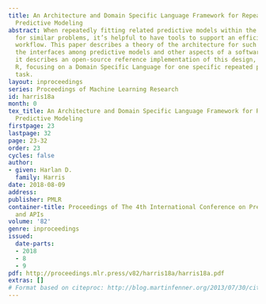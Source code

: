 ```yaml
---
title: An Architecture and Domain Specific Language Framework for Repeated Domain-Specific
  Predictive Modeling
abstract: When repeatedly fitting related predictive models within the same domain,
  for similar problems, it’s helpful to have tools to support an efficient, high-quality
  workflow. This paper describes a theory of the architecture for such tools and for
  the interfaces among predictive models and other aspects of a software system. Additionally,
  it describes an open-source reference implementation of this design, written in
  R, focusing on a Domain Specific Language for one specific repeated predictive modeling
  task.
layout: inproceedings
series: Proceedings of Machine Learning Research
id: harris18a
month: 0
tex_title: An Architecture and Domain Specific Language Framework for Repeated Domain-Specific
  Predictive Modeling
firstpage: 23
lastpage: 32
page: 23-32
order: 23
cycles: false
author:
- given: Harlan D.
  family: Harris
date: 2018-08-09
address: 
publisher: PMLR
container-title: Proceedings of The 4th International Conference on Predictive Applications
  and APIs
volume: '82'
genre: inproceedings
issued:
  date-parts:
  - 2018
  - 8
  - 9
pdf: http://proceedings.mlr.press/v82/harris18a/harris18a.pdf
extras: []
# Format based on citeproc: http://blog.martinfenner.org/2013/07/30/citeproc-yaml-for-bibliographies/
---
```


